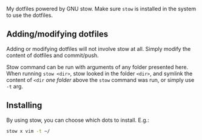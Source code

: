 My dotfiles powered by GNU stow. Make sure `stow` is installed in the system to use the dotfiles.

## Adding/modifying dotfiles
Adding or modifying dotfiles will not involve stow at all. Simply modify the content of dotfiles and commit/push.

Stow command can be run with arguments of any folder presented here.
When running `stow <dir>`, stow looked in the folder `<dir>`, and symlink the content of `<dir` *one folder* above the `stow` command was run, or simply use `-t` arg.

## Installing
By using stow, you can choose which dots to install. E.g.:
```bash
stow x vim -t ~/
```
